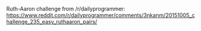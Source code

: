 Ruth-Aaron challenge from /r/dailyprogrammer: https://www.reddit.com/r/dailyprogrammer/comments/3nkanm/20151005_challenge_235_easy_ruthaaron_pairs/
